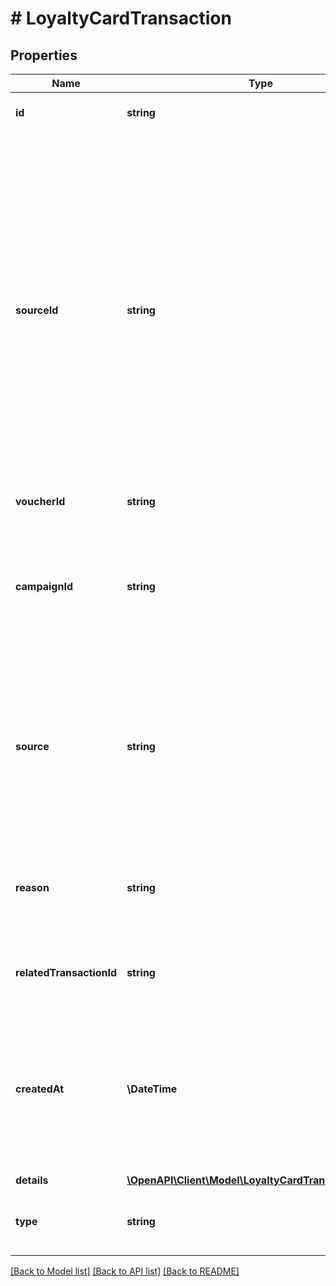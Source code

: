 # # LoyaltyCardTransaction

## Properties

Name | Type | Description | Notes
------------ | ------------- | ------------- | -------------
**id** | **string** | Unique transaction ID. | [optional]
**sourceId** | **string** | The merchant&#39;s transaction ID if it is different from the Voucherify transaction ID. It is really useful in case of an integration between multiple systems. It can be a transaction ID from a CRM system, database or 3rd-party service. In case of a redemption, this value is null. | [optional]
**voucherId** | **string** | Unique voucher ID. | [optional]
**campaignId** | **string** | Unqiue campaign ID of the voucher&#39;s parent campaign if it is part of campaign that generates bulk codes. | [optional]
**source** | **string** | The channel through which the transaction took place, whether through the API or the the Dashboard. In case of a redemption, this value is null. | [optional]
**reason** | **string** | Reason why the transaction occurred. In case of a redemption, this value is null. | [optional]
**relatedTransactionId** | **string** | The related transaction ID on the receiving card. | [optional]
**createdAt** | **\DateTime** | Timestamp representing the date and time when the transaction was created. The value is shown in the ISO 8601 format. | [optional]
**details** | [**\OpenAPI\Client\Model\LoyaltyCardTransactionDetails**](LoyaltyCardTransactionDetails.md) |  | [optional]
**type** | **string** | Transaction types concerning loyalty points. | [optional]

[[Back to Model list]](../../README.md#models) [[Back to API list]](../../README.md#endpoints) [[Back to README]](../../README.md)
